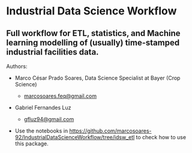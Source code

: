 # Industrial Data Science Workflow
## Full workflow for ETL, statistics, and Machine learning modelling of (usually) time-stamped industrial facilities data.

Authors:
- Marco César Prado Soares, Data Science Specialist at Bayer (Crop Science)
  - marcosoares.feq@gmail.com

- Gabriel Fernandes Luz
  - gfluz94@gmail.com

- Use the notebooks in https://github.com/marcosoares-92/IndustrialDataScienceWorkflow/tree/idsw_etl to check how to use this package.
